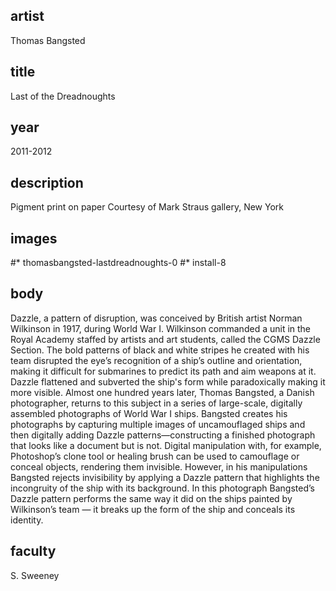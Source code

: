 ## artist
Thomas Bangsted 

## title
Last of the Dreadnoughts

## year
2011-2012 

## description
Pigment print on paper 
Courtesy of Mark Straus gallery, New York 

## images
#* thomasbangsted-lastdreadnoughts-0
#* install-8

## body
Dazzle, a pattern of disruption, was conceived by British artist Norman Wilkinson in 1917, during World War I. Wilkinson commanded a unit in the Royal Academy staffed by artists and art students, called the CGMS Dazzle Section. The bold patterns of black and white stripes he created with his team disrupted the eye’s recognition of a ship’s outline and orientation, making it difficult for submarines to predict its path and aim weapons at it. Dazzle flattened and subverted the ship's form while paradoxically making it more visible. Almost one hundred years later, Thomas Bangsted, a Danish photographer, returns to this subject in a series of large-scale, digitally assembled photographs of World War I ships. Bangsted creates his photographs by capturing multiple images of uncamouflaged ships and then digitally adding Dazzle patterns—constructing a finished photograph that looks like a document but is not. Digital manipulation with, for example, Photoshop’s clone tool or healing brush can be used to camouflage or conceal objects, rendering them invisible. However, in his manipulations Bangsted rejects invisibility by applying a Dazzle pattern that highlights the incongruity of the ship with its background. In this photograph Bangsted’s Dazzle pattern performs the same way it did on the ships painted by Wilkinson’s team — it breaks up the form of the ship and conceals its identity. 

## faculty
S. Sweeney